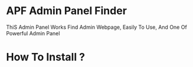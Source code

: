# APF Admin Panel Finder

ThiS Admin Panel Works Find Admin Webpage, Easily To Use, And One Of Powerful Admin Panel

# How To Install ?

